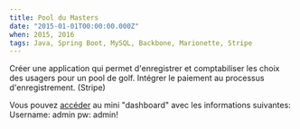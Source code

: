 ```yaml
---
title: Pool du Masters
date: "2015-01-01T00:00:00.000Z"
when: 2015, 2016
tags: Java, Spring Boot, MySQL, Backbone, Marionette, Stripe
---
```


Créer une application qui permet d'enregistrer et comptabiliser les choix des usagers pour un pool de golf. 
Intégrer le paiement au processus d'enregistrement. (Stripe)

Vous pouvez [accéder](https://www.pooldumasters.com/manage) au mini "dashboard" avec les informations suivantes:
Username: admin pw: admin!
